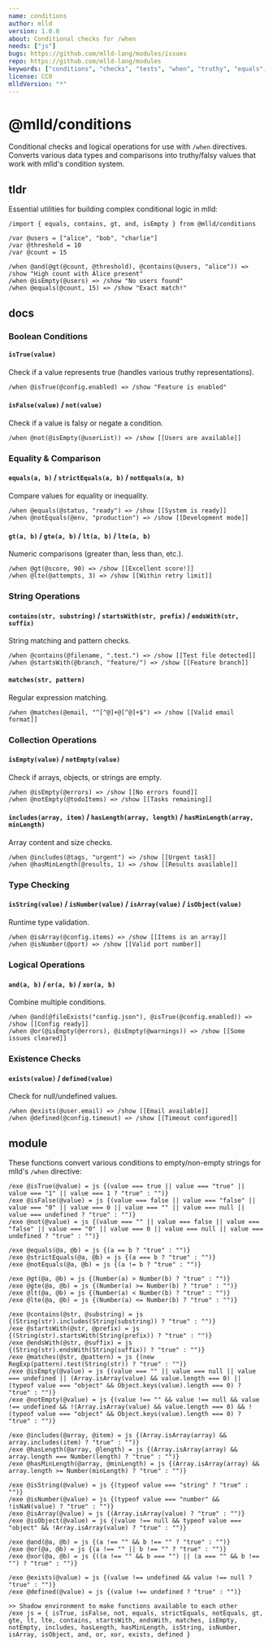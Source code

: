 ```yaml
---
name: conditions
author: mlld
version: 1.0.0
about: Conditional checks for /when
needs: ["js"]
bugs: https://github.com/mlld-lang/modules/issues
repo: https://github.com/mlld-lang/modules
keywords: ["conditions", "checks", "tests", "when", "truthy", "equals", "includes", "has", "is"]
license: CC0
mlldVersion: "*"
---
```


# @mlld/conditions

Conditional checks and logical operations for use with `/when` directives. Converts various data types and comparisons into truthy/falsy values that work with mlld's condition system.

## tldr

Essential utilities for building complex conditional logic in mlld:

```mlld
/import { equals, contains, gt, and, isEmpty } from @mlld/conditions

/var @users = ["alice", "bob", "charlie"]
/var @threshold = 10
/var @count = 15

/when @and(@gt(@count, @threshold), @contains(@users, "alice")) => /show "High count with Alice present"
/when @isEmpty(@users) => /show "No users found"
/when @equals(@count, 15) => /show "Exact match!"
```

## docs

### Boolean Conditions

#### `isTrue(value)`

Check if a value represents true (handles various truthy representations).

```mlld
/when @isTrue(@config.enabled) => /show "Feature is enabled"
```

#### `isFalse(value)` / `not(value)`

Check if a value is falsy or negate a condition.

```mlld
/when @not(@isEmpty(@userList)) => /show [[Users are available]]
```

### Equality & Comparison

#### `equals(a, b)` / `strictEquals(a, b)` / `notEquals(a, b)`

Compare values for equality or inequality.

```mlld
/when @equals(@status, "ready") => /show [[System is ready]]
/when @notEquals(@env, "production") => /show [[Development mode]]
```

#### `gt(a, b)` / `gte(a, b)` / `lt(a, b)` / `lte(a, b)`

Numeric comparisons (greater than, less than, etc.).

```mlld
/when @gt(@score, 90) => /show [[Excellent score!]]
/when @lte(@attempts, 3) => /show [[Within retry limit]]
```

### String Operations

#### `contains(str, substring)` / `startsWith(str, prefix)` / `endsWith(str, suffix)`

String matching and pattern checks.

```mlld
/when @contains(@filename, ".test.") => /show [[Test file detected]]
/when @startsWith(@branch, "feature/") => /show [[Feature branch]]
```

#### `matches(str, pattern)`

Regular expression matching.

```mlld
/when @matches(@email, "^[^@]+@[^@]+$") => /show [[Valid email format]]
```

### Collection Operations

#### `isEmpty(value)` / `notEmpty(value)`

Check if arrays, objects, or strings are empty.

```mlld
/when @isEmpty(@errors) => /show [[No errors found]]
/when @notEmpty(@todoItems) => /show [[Tasks remaining]]
```

#### `includes(array, item)` / `hasLength(array, length)` / `hasMinLength(array, minLength)`

Array content and size checks.

```mlld
/when @includes(@tags, "urgent") => /show [[Urgent task]]
/when @hasMinLength(@results, 1) => /show [[Results available]]
```

### Type Checking

#### `isString(value)` / `isNumber(value)` / `isArray(value)` / `isObject(value)`

Runtime type validation.

```mlld
/when @isArray(@config.items) => /show [[Items is an array]]
/when @isNumber(@port) => /show [[Valid port number]]
```

### Logical Operations

#### `and(a, b)` / `or(a, b)` / `xor(a, b)`

Combine multiple conditions.

```mlld
/when @and(@fileExists("config.json"), @isTrue(@config.enabled)) => /show [[Config ready]]
/when @or(@isEmpty(@errors), @isEmpty(@warnings)) => /show [[Some issues cleared]]
```

### Existence Checks

#### `exists(value)` / `defined(value)`

Check for null/undefined values.

```mlld
/when @exists(@user.email) => /show [[Email available]]
/when @defined(@config.timeout) => /show [[Timeout configured]]
```

## module

These functions convert various conditions to empty/non-empty strings for mlld's `/when` directive:

```mlld-run
/exe @isTrue(@value) = js {(value === true || value === "true" || value === "1" || value === 1 ? "true" : "")}
/exe @isFalse(@value) = js {(value === false || value === "false" || value === "0" || value === 0 || value === "" || value === null || value === undefined ? "true" : "")}
/exe @not(@value) = js {(value === "" || value === false || value === "false" || value === "0" || value === 0 || value === null || value === undefined ? "true" : "")}

/exe @equals(@a, @b) = js {(a == b ? "true" : "")}
/exe @strictEquals(@a, @b) = js {(a === b ? "true" : "")}
/exe @notEquals(@a, @b) = js {(a != b ? "true" : "")}

/exe @gt(@a, @b) = js {(Number(a) > Number(b) ? "true" : "")}
/exe @gte(@a, @b) = js {(Number(a) >= Number(b) ? "true" : "")}
/exe @lt(@a, @b) = js {(Number(a) < Number(b) ? "true" : "")}
/exe @lte(@a, @b) = js {(Number(a) <= Number(b) ? "true" : "")}

/exe @contains(@str, @substring) = js {(String(str).includes(String(substring)) ? "true" : "")}
/exe @startsWith(@str, @prefix) = js {(String(str).startsWith(String(prefix)) ? "true" : "")}
/exe @endsWith(@str, @suffix) = js {(String(str).endsWith(String(suffix)) ? "true" : "")}
/exe @matches(@str, @pattern) = js {(new RegExp(pattern).test(String(str)) ? "true" : "")}
/exe @isEmpty(@value) = js {(value === "" || value === null || value === undefined || (Array.isArray(value) && value.length === 0) || (typeof value === "object" && Object.keys(value).length === 0) ? "true" : "")}
/exe @notEmpty(@value) = js {(value !== "" && value !== null && value !== undefined && !(Array.isArray(value) && value.length === 0) && !(typeof value === "object" && Object.keys(value).length === 0) ? "true" : "")}

/exe @includes(@array, @item) = js {(Array.isArray(array) && array.includes(item) ? "true" : "")}
/exe @hasLength(@array, @length) = js {(Array.isArray(array) && array.length === Number(length) ? "true" : "")}
/exe @hasMinLength(@array, @minLength) = js {(Array.isArray(array) && array.length >= Number(minLength) ? "true" : "")}

/exe @isString(@value) = js {(typeof value === "string" ? "true" : "")}
/exe @isNumber(@value) = js {(typeof value === "number" && !isNaN(value) ? "true" : "")}
/exe @isArray(@value) = js {(Array.isArray(value) ? "true" : "")}
/exe @isObject(@value) = js {(value !== null && typeof value === "object" && !Array.isArray(value) ? "true" : "")}

/exe @and(@a, @b) = js {(a !== "" && b !== "" ? "true" : "")}
/exe @or(@a, @b) = js {(a !== "" || b !== "" ? "true" : "")}
/exe @xor(@a, @b) = js {((a !== "" && b === "") || (a === "" && b !== "") ? "true" : "")}

/exe @exists(@value) = js {(value !== undefined && value !== null ? "true" : "")}
/exe @defined(@value) = js {(value !== undefined ? "true" : "")}

>> Shadow environment to make functions available to each other
/exe js = { isTrue, isFalse, not, equals, strictEquals, notEquals, gt, gte, lt, lte, contains, startsWith, endsWith, matches, isEmpty, notEmpty, includes, hasLength, hasMinLength, isString, isNumber, isArray, isObject, and, or, xor, exists, defined }
```
